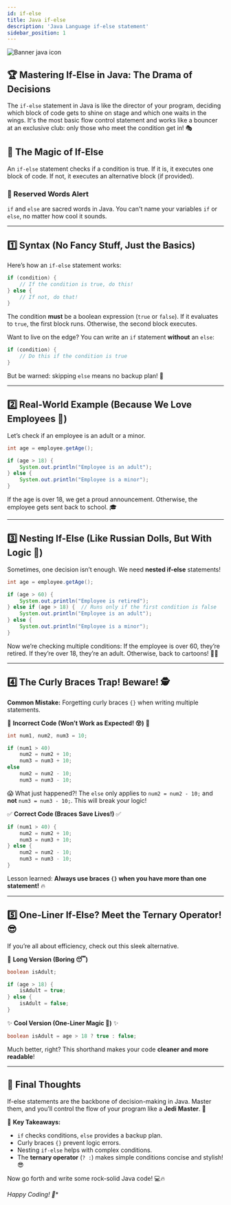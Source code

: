 ```yaml
---
id: if-else
title: Java if-else
description: 'Java Language if-else statement'
sidebar_position: 1
---
```

![Banner java icon](@site/static/img/kits/java/banner-java-icon.png)

## 🏆 Mastering If-Else in Java: The Drama of Decisions

The `if-else` statement in Java is like the director of your program, deciding which block of code gets to shine on stage and which one waits in the wings. It's the most basic flow control statement and works like a bouncer at an exclusive club: only those who meet the condition get in! 🎭

## 🔑 The Magic of If-Else

An `if-else` statement checks if a condition is true. If it is, it executes one block of code. If not, it executes an alternative block (if provided).

### 🚨 Reserved Words Alert

`if` and `else` are sacred words in Java. You can't name your variables `if` or `else`, no matter how cool it sounds.

---

## 1️⃣ Syntax (No Fancy Stuff, Just the Basics)

Here’s how an `if-else` statement works:

```java
if (condition) {
    // If the condition is true, do this!
} else {
    // If not, do that!
}
```

The condition **must** be a boolean expression (`true` or `false`). If it evaluates to `true`, the first block runs. Otherwise, the second block executes.

Want to live on the edge? You can write an `if` statement **without** an `else`:

```java
if (condition) {
    // Do this if the condition is true
}
```

But be warned: skipping `else` means no backup plan! 🚀

---

## 2️⃣ Real-World Example (Because We Love Employees 🏢)

Let’s check if an employee is an adult or a minor.

```java
int age = employee.getAge();

if (age > 18) {
    System.out.println("Employee is an adult");
} else {
    System.out.println("Employee is a minor");
}
```

If the age is over 18, we get a proud announcement. Otherwise, the employee gets sent back to school. 🎓

---

## 3️⃣ Nesting If-Else (Like Russian Dolls, But With Logic 🤯)

Sometimes, one decision isn’t enough. We need **nested if-else** statements!

```java
int age = employee.getAge();

if (age > 60) {
    System.out.println("Employee is retired");
} else if (age > 18) {  // Runs only if the first condition is false
    System.out.println("Employee is an adult");
} else {
    System.out.println("Employee is a minor");
}
```

Now we’re checking multiple conditions: If the employee is over 60, they’re retired. If they’re over 18, they’re an adult. Otherwise, back to cartoons! 🦸‍♂️

---

## 4️⃣ The Curly Braces Trap! Beware! 🕵️

**Common Mistake:** Forgetting curly braces `{}` when writing multiple statements.

🚨 **Incorrect Code (Won’t Work as Expected! 😵)** 🚨

```java
int num1, num2, num3 = 10;

if (num1 > 40)
    num2 = num2 + 10;
    num3 = num3 + 10;
else
    num2 = num2 - 10;
    num3 = num3 - 10;
```

😱 What just happened?! The `else` only applies to `num2 = num2 - 10;` and **not** `num3 = num3 - 10;`. This will break your logic!

✅ **Correct Code (Braces Save Lives!)** ✅

```java
if (num1 > 40) {
    num2 = num2 + 10;
    num3 = num3 + 10;
} else {
    num2 = num2 - 10;
    num3 = num3 - 10;
}
```

Lesson learned: **Always use braces `{}` when you have more than one statement!** 🔥

---

## 5️⃣ One-Liner If-Else? Meet the Ternary Operator! 😎

If you’re all about efficiency, check out this sleek alternative.

👀 **Long Version (Boring 😴)**

```java
boolean isAdult;

if (age > 18) {
    isAdult = true;
} else {
    isAdult = false;
}
```

✨ **Cool Version (One-Liner Magic 🎩)** ✨

```java
boolean isAdult = age > 18 ? true : false;
```

Much better, right? This shorthand makes your code **cleaner and more readable**!

---

## 🎉 Final Thoughts

If-else statements are the backbone of decision-making in Java. Master them, and you’ll control the flow of your program like a **Jedi Master**. 🌟

🚀 **Key Takeaways:**

- `if` checks conditions, `else` provides a backup plan.
- Curly braces `{}` prevent logic errors.
- Nesting `if-else` helps with complex conditions.
- The **ternary operator** (`? :`) makes simple conditions concise and stylish! 😎

Now go forth and write some rock-solid Java code! 💻🔥

*Happy Coding! 🎈**
